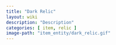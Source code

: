 ```yaml
---
title: "Dark Relic"
layout: wiki
description: "Description"
categories: [ item, relic ]
image-path: "item_entity/dark_relic.gif"
---
```

